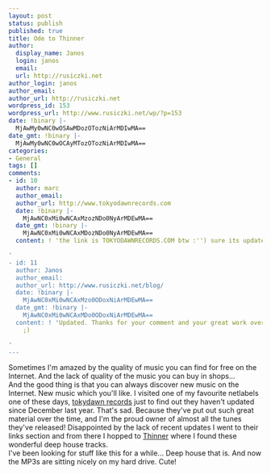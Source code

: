```yaml
---
layout: post
status: publish
published: true
title: Ode to Thinner
author:
  display_name: Janos
  login: janos
  email: 
  url: http://rusiczki.net
author_login: janos
author_email: 
author_url: http://rusiczki.net
wordpress_id: 153
wordpress_url: http://www.rusiczki.net/wp/?p=153
date: !binary |-
  MjAwMy0wNC0wOSAwMDozOTozNiArMDIwMA==
date_gmt: !binary |-
  MjAwMy0wNC0wOCAyMTozOTozNiArMDIwMA==
categories:
- General
tags: []
comments:
- id: 10
  author: marc
  author_email: 
  author_url: http://www.tokyodawnrecords.com
  date: !binary |-
    MjAwNC0xMi0wNCAxMzozNDo0NyArMDEwMA==
  date_gmt: !binary |-
    MjAwNC0xMi0wNCAxMDozNDo0NyArMDEwMA==
  content: ! 'the link is TOKYODAWNRECORDS.COM btw :'') sure its updated!!

'
- id: 11
  author: Janos
  author_email: 
  author_url: http://www.rusiczki.net/blog/
  date: !binary |-
    MjAwNC0xMi0wNCAxMzo0ODoxNiArMDEwMA==
  date_gmt: !binary |-
    MjAwNC0xMi0wNCAxMDo0ODoxNiArMDEwMA==
  content: ! 'Updated. Thanks for your comment and your great work over the years.
    ;)

'
---
```

<p>Sometimes I'm amazed by the quality of music you can find for free on the Internet. And the lack of quality of the music you can buy in shops...<br />
And the good thing is that you can always discover new music on the Internet. New music which you'll like. I visited one of my favourite netlabels one of these days, <a href="http://www.tokyodawnrecords.com">tokydawn records</a> just to find out they haven't updated since December last year. That's sad. Because they've put out such great material over the time, and I'm the proud owner of almost all the tunes they've released! Disappointed by the lack of recent updates I went to their links section and from there I hopped to <a href="http://www.thinnerism.com/">Thinner</a> where I found these wonderful deep house tracks.<br />
I've been looking for stuff like this for a while... Deep house that is. And now the MP3s are sitting nicely on my hard drive. Cute!</p>
